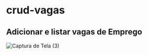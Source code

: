 
# crud-vagas
## Adicionar e listar vagas de Emprego
![Captura de Tela (3)](https://user-images.githubusercontent.com/43753293/121264578-bc4c6800-c88d-11eb-9048-e8326e148b21.png)
